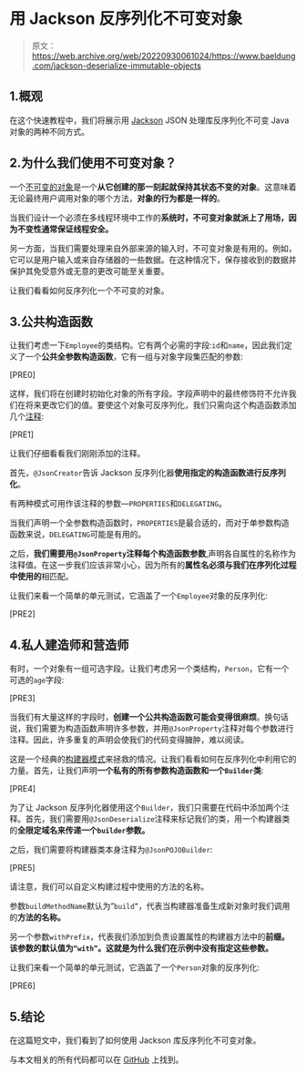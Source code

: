 # 用 Jackson 反序列化不可变对象

> 原文：<https://web.archive.org/web/20220930061024/https://www.baeldung.com/jackson-deserialize-immutable-objects>

## 1.概观

在这个快速教程中，我们将展示用 [Jackson](/web/20221106121625/https://www.baeldung.com/jackson) JSON 处理库反序列化不可变 Java 对象的两种不同方式。

## 2.为什么我们使用不可变对象？

一个[不可变的对象](/web/20221106121625/https://www.baeldung.com/java-immutable-object)是一个**从它创建的那一刻起就保持其状态不变的对象**。这意味着无论最终用户调用对象的哪个方法，**对象的行为都是一样的**。

当我们设计一个必须在多线程环境中工作的**系统时，不可变对象就派上了用场，因为不变性通常保证线程安全。**

另一方面，当我们需要处理来自外部来源的输入时，不可变对象是有用的。例如，它可以是用户输入或来自存储器的一些数据。在这种情况下，保存接收到的数据并保护其免受意外或无意的更改可能至关重要。

让我们看看如何反序列化一个不可变的对象。

## 3.公共构造函数

让我们考虑一下`Employee`的类结构。它有两个必需的字段:`id`和`name`，因此我们定义了一个**公共全参数构造函数**，它有一组与对象字段集匹配的参数:

[PRE0]

这样，我们将在创建时初始化对象的所有字段。字段声明中的最终修饰符不允许我们在将来更改它们的值。要使这个对象可反序列化，我们只需向这个构造函数添加几个[注释](/web/20221106121625/https://www.baeldung.com/jackson-annotations):

[PRE1]

让我们仔细看看我们刚刚添加的注释。

首先，`@JsonCreator`告诉 Jackson 反序列化器**使用指定的构造函数进行反序列化**。

有两种模式可用作该注释的参数—`PROPERTIES`和`DELEGATING`。

当我们声明一个全参数构造函数时，`PROPERTIES`是最合适的，而对于单参数构造函数来说，`DELEGATING`可能是有用的。

之后，**我们需要用`@JsonProperty`注释每个构造函数参数**,声明各自属性的名称作为注释值。在这一步我们应该非常小心，因为所有的**属性名必须与我们在序列化过程中使用的**相匹配。

让我们来看一个简单的单元测试，它涵盖了一个`Employee`对象的反序列化:

[PRE2]

## 4.私人建造师和营造师

有时，一个对象有一组可选字段。让我们考虑另一个类结构，`Person`，它有一个可选的`age`字段:

[PRE3]

当我们有大量这样的字段时，**创建一个公共构造函数可能会变得很麻烦**。换句话说，我们需要为构造函数声明许多参数，并用`@JsonProperty`注释对每个参数进行注释。因此，许多重复的声明会使我们的代码变得臃肿，难以阅读。

这是一个经典的[构建器模式](/web/20221106121625/https://www.baeldung.com/creational-design-patterns)来拯救的情况。让我们看看如何在反序列化中利用它的力量。首先，让我们声明**一个私有的所有参数构造函数和一个`Builder`类**:

[PRE4]

为了让 Jackson 反序列化器使用这个`Builder`，我们只需要在代码中添加两个注释。首先，我们需要用`@JsonDeserialize`注释来标记我们的类，用一个构建器类的**全限定域名来传递一个`builder`参数。**

之后，我们需要将构建器类本身注释为`@JsonPOJOBuilder`:

[PRE5]

请注意，我们可以自定义构建过程中使用的方法的名称。

参数`buildMethodName`默认为“`build”`，代表当构建器准备生成新对象时我们调用的**方法的名称。**

另一个参数`withPrefix`，代表我们添加到负责设置属性的构建器方法中的**前缀。该参数的默认值为`“with”`。这就是为什么我们在示例中没有指定这些参数。**

让我们来看一个简单的单元测试，它涵盖了一个`Person`对象的反序列化:

[PRE6]

## 5.结论

在这篇短文中，我们看到了如何使用 Jackson 库反序列化不可变对象。

与本文相关的所有代码都可以在 [GitHub](https://web.archive.org/web/20221106121625/https://github.com/eugenp/tutorials/tree/master/jackson-modules/jackson-conversions) 上找到。